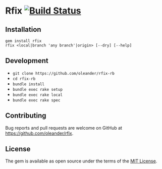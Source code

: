 # Rfix [![Build Status](https://travis-ci.org/oleander/rfix-rb.svg?branch=master)](https://travis-ci.org/oleander/rfix-rb)

## Installation

``` shell
gem install rfix
rfix <local|branch 'any branch'|origin> [--dry] [--help]
```

## Development

- `git clone https://github.com/oleander/rfix-rb`
- `cd rfix-rb`
- `bundle install`
- `bundle exec rake setup`
- `bundle exec rake local`
- `bundle exec rake spec`

## Contributing

Bug reports and pull requests are welcome on GitHub at https://github.com/oleander/rfix.


## License

The gem is available as open source under the terms of the [MIT License](https://opensource.org/licenses/MIT).
